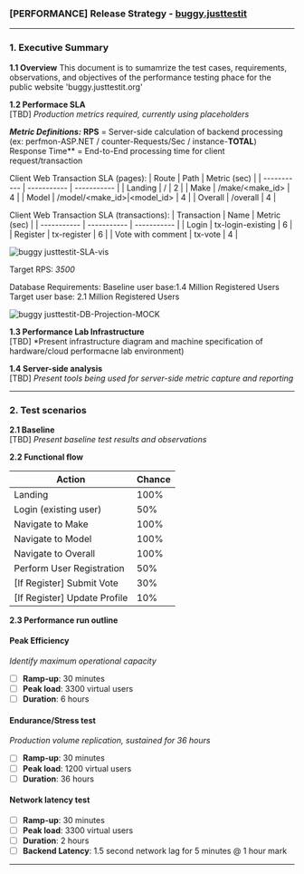 
### [PERFORMANCE] Release Strategy - [buggy.justtestit](https://buggy.justtestit.org)
---
### 1. Executive Summary  
**1.1 Overview**
This document is to sumamrize the test cases, requirements, observations, and objectives of the performance testing phace for the public website 'buggy.justtestit.org'

**1.2 Performace SLA**  
[TBD] *Production metrics required, currently using placeholders*

***Metric Definitions:***
**RPS** = Server-side calculation of backend processing (ex: perfmon-ASP.NET / counter-Requests/Sec / instance-__TOTAL__)
Response Time** = End-to-End processing time for client request/transaction

Client Web Transaction SLA (pages):
| Route | Path | Metric (sec) |
| ----------- | ----------- | ----------- |
| Landing | / | 2 |
| Make | /make/<make_id> | 4 |
| Model | /model/<make_id>&#124;<model_id> | 4 |
| Overall | /overall | 4 |

Client Web Transaction SLA (transactions):
| Transaction | Name | Metric (sec) |
| ----------- | ----------- | ----------- |
| Login | tx-login-existing | 6 |
| Register | tx-register | 6 |
| Vote with comment | tx-vote | 4 |

![buggy justtestit-SLA-vis](https://user-images.githubusercontent.com/6401440/136873133-84358532-3540-45d2-aa41-91e5302b4614.JPG)
  
Target RPS: *3500* 

Database Requirements:
Baseline user base:1.4 Million Registered Users
Target user base: 2.1 Million Registered Users

![buggy justtestit-DB-Projection-MOCK](https://user-images.githubusercontent.com/6401440/136873665-92d2dae7-dc58-43e1-ac02-f35ce084c971.JPG)

**1.3 Performance Lab Infrastructure**  
[TBD] *Present infrastructure diagram and machine specification of hardware/cloud performacne lab environment)

**1.4 Server-side analysis**  
[TBD] *Present tools being used for server-side metric capture and reporting*

---
### 2. Test scenarios  
**2.1 Baseline**  
[TBD] *Present baseline test results and observations*

**2.2 Functional flow**   

| Action| Chance |
| ----------- | ----------- |
| Landing | 100% |
| Login (existing user) | 50% |
| Navigate to Make | 100% |
| Navigate to Model | 100% |
| Navigate to Overall | 100% |
| Perform User Registration | 50% |
| [If Register] Submit Vote | 30% |
| [If Register] Update Profile | 10% |

**2.3 Performance run outline**  

#### Peak Efficiency
*Identify maximum operational capacity*
- [ ] **Ramp-up**: 30 minutes
- [ ] **Peak load**: 3300 virtual users
- [ ] **Duration**: 6 hours

#### Endurance/Stress test
*Production volume replication, sustained for 36 hours*
- [ ] **Ramp-up**: 30 minutes
- [ ] **Peak load**: 1200 virtual users
- [ ] **Duration**: 36 hours

#### Network latency test
- [ ] **Ramp-up**: 30 minutes
- [ ] **Peak load**: 3300 virtual users
- [ ] **Duration**: 2 hours
- [ ] **Backend Latency**: 1.5 second network lag for 5 minutes @ 1 hour mark
---
